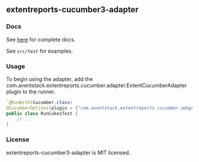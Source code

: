 ## extentreports-cucumber3-adapter

### Docs

See [here](http://extentreports.com/docs/versions/4/java/cucumber3.html) for complete docs.

See `src/test` for examples.

### Usage

To begin using the adapter, add the com.aventstack.extentreports.cucumber.adapter.ExtentCucumberAdapter plugin to the runner.

```java
`@RunWith(Cucumber.class)
@CucumberOptions(plugin = {"com.aventstack.extentreports.cucumber.adapter.ExtentCucumberAdapter:"})
public class RunCukesTest {
	// ..
}
```

### License

extentreports-cucumber3-adapter is MIT licensed.
